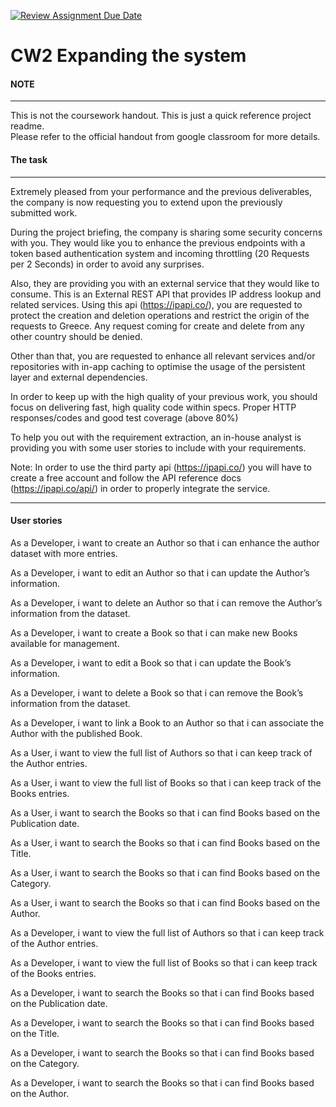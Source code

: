 [![Review Assignment Due Date](https://classroom.github.com/assets/deadline-readme-button-8d59dc4de5201274e310e4c54b9627a8934c3b88527886e3b421487c677d23eb.svg)](https://classroom.github.com/a/4Yfhgb9n)
# CW2 Expanding the system

#### NOTE
---
This is not the coursework handout. This is just a quick reference project readme.  
Please refer to the official handout from google classroom for more details.


#### The task
---
Extremely pleased from your performance and the previous deliverables, the company is now requesting you to extend upon the previously submitted work.

During the project briefing, the company is sharing some security concerns with you. They would like you to enhance the previous endpoints with a token based authentication system and incoming throttling (20 Requests per 2 Seconds) in order to avoid any surprises.


Also, they are providing you with an external service that they would like to consume. This is an External REST API that provides IP address lookup and related services. Using this api (https://ipapi.co/), you are requested to protect the creation and deletion operations and restrict the origin of the requests to Greece. Any request coming for create and delete from any other country should be denied. 

Other than that, you are requested to enhance all relevant services and/or repositories with in-app caching to optimise the usage of the persistent layer and external dependencies.


In order to keep up with the high quality of your previous work, you should focus on delivering fast, high quality code within specs. Proper HTTP responses/codes and good test coverage (above 80%)

To help you out with the requirement extraction, an in-house analyst is providing you with some user stories to include with your requirements.

Note: In order to use the third party api (https://ipapi.co/) you will have to create a free account and follow the API reference docs (https://ipapi.co/api/) in order to properly integrate the service.

--- 

#### User stories

As a Developer, i want to create an Author so that i can enhance the author dataset with more entries.  

As a Developer, i want to edit an Author so that i can update the Author’s information.  

As a Developer, i want to delete an Author so that i can remove the Author’s information from the dataset.  

As a Developer, i want to create a Book so that i can make new Books available for management.   

As a Developer, i want to edit a Book so that i can update the Book’s information.  

As a Developer, i want to delete a Book so that i can remove the Book’s information from the dataset.  

As a Developer, i want to link a Book to an Author so that i can associate the Author with the published Book.  

As a User, i want to view the full list of Authors so that i can keep track of the Author entries.  

As a User, i want to view the full list of Books so that i can keep track of the Books entries.  

As a User, i want to search the Books so that i can find Books based on the Publication date.  

As a User, i want to search the Books so that i can find Books based on the Title.  

As a User, i want to search the Books so that i can find Books based on the Category.  

As a User, i want to search the Books so that i can find Books based on the Author.  

As a Developer, i want to view the full list of Authors so that i can keep track of the Author entries.  

As a Developer, i want to view the full list of Books so that i can keep track of the Books entries.  

As a Developer, i want to search the Books so that i can find Books based on the Publication date.  

As a Developer, i want to search the Books so that i can find Books based on the Title.  

As a Developer, i want to search the Books so that i can find Books based on the Category.  

As a Developer, i want to search the Books so that i can find Books based on the Author.
